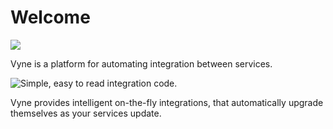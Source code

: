 # Welcome

![](https://img.shields.io/badge/dynamic/xml.svg?label=Latest&url=http%3A%2F%2Frepo.vyne.co%2Frelease%2Fio%2Fvyne%2Fplatform%2Fmaven-metadata.xml&query=%2F%2Frelease&colorB=green&prefix=v&style=for-the-badge&logo=kotlin&logoColor=white)

Vyne is a platform for automating integration between services.

![Simple, easy to read integration code.](.gitbook/assets/carbon-9-.png)

Vyne provides intelligent on-the-fly integrations, that automatically upgrade themselves as your services update. 

